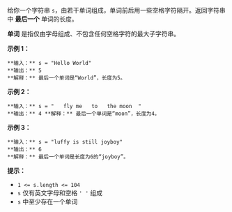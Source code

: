 给你一个字符串 `s`，由若干单词组成，单词前后用一些空格字符隔开。返回字符串中 **最后一个** 单词的长度。

**单词** 是指仅由字母组成、不包含任何空格字符的最大子字符串。



**示例 1：**

    
    
    **输入：** s = "Hello World"
    **输出：** 5
    **解释：** 最后一个单词是“World”，长度为5。
    

**示例 2：**

    
    
    **输入：** s = "   fly me   to   the moon  "
    **输出：** 4 **解释：** 最后一个单词是“moon”，长度为4。
    

**示例 3：**

    
    
    **输入：** s = "luffy is still joyboy"
    **输出：** 6
    **解释：** 最后一个单词是长度为6的“joyboy”。
    



**提示：**

  * `1 <= s.length <= 104`
  * `s` 仅有英文字母和空格 `' '` 组成
  * `s` 中至少存在一个单词


